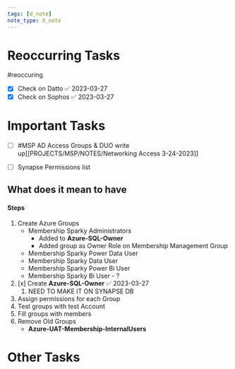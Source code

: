 ```yaml
---
tags: [d_note]
note_type: d_note
---
```


# Reoccurring Tasks

#reoccuring

- [x] Check on Datto ✅ 2023-03-27
- [x] Check on Sophos ✅ 2023-03-27

# Important Tasks
* [ ] #MSP AD Access Groups  & DUO write up[[PROJECTS/MSP/NOTES/Networking Access 3-24-2023]]

- [ ] Synapse Permissions list
## What does it mean to have 
#### Steps
1. Create Azure Groups
	* Membership Sparky Administrators
		* Added to **Azure-SQL-Owner**
		* Added group as Owner Role on Membership Management Group
	* Membership Sparky Power Data User
	* Membership Sparky Data User
	* Membership Sparky Power Bi User
	* Membership Sparky Bi User - ?
1. [x] Create **Azure-SQL-Owner** ✅ 2023-03-27
	1. NEED TO MAKE IT ON SYNAPSE DB
2. Assign permissions for each Group
3. Test groups with test Account
4. Fill groups with members
5. Remove Old Groups
	* **Azure-UAT-Membership-InternalUsers**

# Other Tasks
